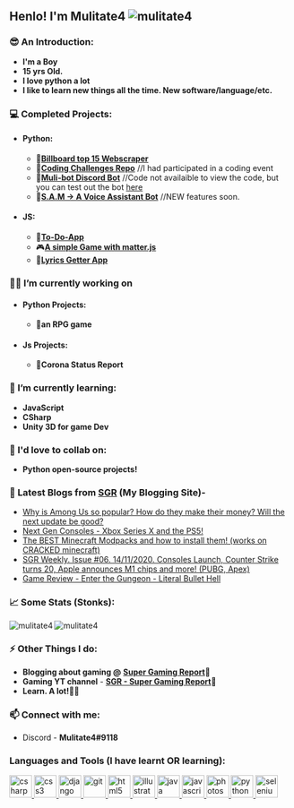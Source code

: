 ## Henlo! I'm Mulitate4 <img src="https://komarev.com/ghpvc/?username=mulitate4" alt="mulitate4" />
### 😎 An Introduction:
- **I'm a Boy**
- **15 yrs Old.**
- **I love python a lot**
- **I like to learn new things all the time. New software/language/etc.**

### 💻 Completed Projects:
- #### Python:
  - 🎵[**Billboard top 15 Webscraper**](https://github.com/mulitate4/web_scrapers/blob/master/BillBoard_Top15.py)
  - 🤔[**Coding Challenges Repo**](https://github.com/mulitate4/Technorat_2020) //I had participated in a coding event
  - 🤖[**Muli-bot Discord Bot**](https://discord.gg/9CBrq6D) //Code not availaible to view the code, but you can test out the bot [here](https://discord.gg/9CBrq6D)
  - 🤖[**S.A.M -> A Voice Assistant Bot**](https://github.com/mulitate4/S.A.M) //NEW features soon.

- #### JS:
  - 📜[**To-Do-App**](mulitate4.netlify.app)
  - 🎮[**A simple Game with matter.js**](https://mulitate4.github.io/slingshot-game-js/)
  - 🎵[**Lyrics Getter App**](https://github.com/mulitate4/j_lyrics_app)

### 👨‍💻 I’m currently working on
- #### Python Projects:
  - 🤺**an RPG game**

- #### Js Projects:
  - 🦠**Corona Status Report**

### 🤯 I’m currently learning:
- **JavaScript**
- **CSharp**
- **Unity 3D for game Dev**

### 👯 I'd love to collab on:
- **Python open-source projects!**

### 📰 Latest Blogs from [SGR](https://www.supergamingreport.com) (My Blogging Site)-
<!-- BLOG-POST-LIST:START -->
- [Why is Among Us so popular? How do they make their money? Will the next update be good?](https://www.supergamingreport.com/2020/12/why-is-among-us-so-popular-how-do-they.html)
- [Next Gen Consoles - Xbox Series X and the PS5!](https://www.supergamingreport.com/2020/11/next-gen-consoles-xbox-series-x-and-ps5.html)
- [The BEST Minecraft Modpacks and how to install them! (works on CRACKED minecraft)](https://www.supergamingreport.com/2020/11/the-best-minecraft-modpacks-and-how-to.html)
- [SGR Weekly. Issue #06. 14/11/2020. Consoles Launch, Counter Strike turns 20, Apple announces M1 chips and more! (PUBG, Apex)](https://www.supergamingreport.com/2020/11/sgr-weekly-issue-06-14112020-consoles.html)
- [Game Review - Enter the Gungeon - Literal Bullet Hell](https://www.supergamingreport.com/2020/11/game-review-enter-gungeon-literal.html)
<!-- BLOG-POST-LIST:END -->

### 📈 Some Stats (Stonks):
<img align="left" src="https://github-readme-stats.vercel.app/api/top-langs/?username=mulitate4&layout=compact&show_icons=true&theme=radical" alt="mulitate4" />
<img align="center" src="https://github-readme-stats.vercel.app/api?username=mulitate4&show_icons=true&theme=radical" alt="mulitate4" />

### ⚡ Other Things I do:
- **Blogging about gaming @** __[Super Gaming Report](https://www.supergamingreport.com)📰__
- **Gaming YT channel** - __[SGR - Super Gaming Report](https://www.youtube.com/channel/UCCl5C5vWc3yFyalCfcaTmew)👾__
- **Learn. A lot!👨‍🎓**

### 📫 Connect with me: 
- Discord - **Mulitate4#9118**
### Languages and Tools (I have learnt OR learning):
<p align="left"> <a href="https://www.w3schools.com/cs/" target="_blank"> <img src="https://devicons.github.io/devicon/devicon.git/icons/csharp/csharp-original.svg" alt="csharp" width="40" height="40"/> </a> <a href="https://www.w3schools.com/css/" target="_blank"> <img src="https://devicons.github.io/devicon/devicon.git/icons/css3/css3-original-wordmark.svg" alt="css3" width="40" height="40"/> </a> <a href="https://www.djangoproject.com/" target="_blank"> <img src="https://devicons.github.io/devicon/devicon.git/icons/django/django-original.svg" alt="django" width="40" height="40"/> </a> <a href="https://git-scm.com/" target="_blank"> <img src="https://www.vectorlogo.zone/logos/git-scm/git-scm-icon.svg" alt="git" width="40" height="40"/> </a> <a href="https://www.w3.org/html/" target="_blank"> <img src="https://devicons.github.io/devicon/devicon.git/icons/html5/html5-original-wordmark.svg" alt="html5" width="40" height="40"/> </a> <a href="https://www.adobe.com/in/products/illustrator.html" target="_blank"> <img src="https://www.vectorlogo.zone/logos/adobe_illustrator/adobe_illustrator-icon.svg" alt="illustrator" width="40" height="40"/> </a> <a href="https://www.java.com" target="_blank"> <img src="https://devicons.github.io/devicon/devicon.git/icons/java/java-original-wordmark.svg" alt="java" width="40" height="40"/> </a> <a href="https://developer.mozilla.org/en-US/docs/Web/JavaScript" target="_blank"> <img src="https://devicons.github.io/devicon/devicon.git/icons/javascript/javascript-original.svg" alt="javascript" width="40" height="40"/> </a> <a href="https://www.photoshop.com/en" target="_blank"> <img src="https://devicons.github.io/devicon/devicon.git/icons/photoshop/photoshop-plain.svg" alt="photoshop" width="40" height="40"/> </a> <a href="https://www.python.org" target="_blank"> <img src="https://devicons.github.io/devicon/devicon.git/icons/python/python-original.svg" alt="python" width="40" height="40"/> </a> <a href="https://www.selenium.dev" target="_blank"> <img src="https://raw.githubusercontent.com/detain/svg-logos/780f25886640cef088af994181646db2f6b1a3f8/svg/selenium-logo.svg" alt="selenium" width="40" height="40"/> </a> </p
